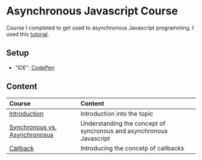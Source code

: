 # Asynchronous Javascript Course #
Course I completed to get used to asynchronous Javascript programming. I used this [tutorial](https://www.youtube.com/watch?v=ZYb_ZU8LNxs).

## Setup ##
- "IDE": [CodePen](https://codepen.io/)

## Content ##

| Course | Content |
| :----- | :------ |
| [Introduction](https://github.com/dastal/Tutorials/blob/main/Asynchronous_Javascript_Course/docs/indroduction.md) | Introduction into the topic |
| [Synchronous vs. Asynchronosus](https://github.com/dastal/Tutorials/blob/main/Asynchronous_Javascript_Course/docs/synchronous_vs_asynchronous.md) | Understanding the concept of syncronous and asynchronous Javascript |
| [Callback](https://github.com/dastal/Tutorials/blob/main/Asynchronous_Javascript_Course/docs/callback.md) | Introducing the concetp of callbacks |
